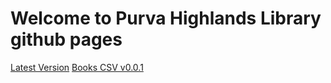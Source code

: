 # Welcome to Purva Highlands Library github pages
[Latest Version](/latest-version.txt)
[Books CSV v0.0.1](/LibCatMaster-v0.0.1.csv)
